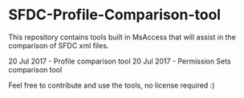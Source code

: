 # SFDC-Profile-Comparison-tool
This repository contains tools built in MsAccess that will assist in the comparison of SFDC xml files.

20 Jul 2017 - Profile comparison tool
20 Jul 2017 - Permission Sets comparison tool

Feel free to contribute and use the tools, no license required :)
